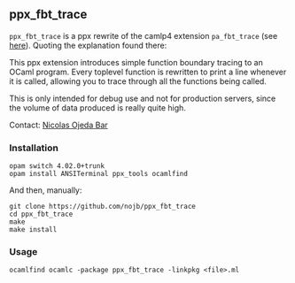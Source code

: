 ppx\_fbt\_trace
---------------

`ppx_fbt_trace` is a ppx rewrite of the camlp4 extension `pa_fbt_trace` (see
[here][]).  Quoting the explanation found there:

This ppx extension introduces simple function boundary tracing to an OCaml
program.  Every toplevel function is rewritten to print a line whenever it is
called, allowing you to trace through all the functions being called.

This is only intended for debug use and not for production servers, since the
volume of data produced is really quite high.

Contact: [Nicolas Ojeda Bar][]

[here]: https://github.com/avsm/ocaml-fbt-trace
[Nicolas Ojeda Bar]: n.oje.bar@gmail.com

### Installation

```
opam switch 4.02.0+trunk
opam install ANSITerminal ppx_tools ocamlfind
```

And then, manually:

```
git clone https://github.com/nojb/ppx_fbt_trace
cd ppx_fbt_trace
make
make install
```

### Usage

```
ocamlfind ocamlc -package ppx_fbt_trace -linkpkg <file>.ml
```

